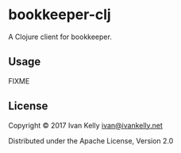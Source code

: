 # bookkeeper-clj

A Clojure client for bookkeeper.

## Usage

FIXME

## License

Copyright © 2017 Ivan Kelly <ivan@ivankelly.net>

Distributed under the Apache License, Version 2.0
